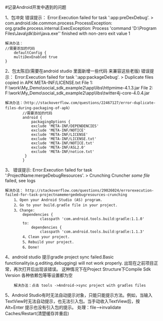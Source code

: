 #记录Android开发中遇到的问题


1、包冲突
     错误提示：
	Error:Execution failed for task ':app:preDexDebug'.
	> com.android.ide.common.process.ProcessException: org.gradle.process.internal.ExecException:
	Process 'command 'D:\Program Files\Java\jdk\bin\java.exe'' finished with non-zero exit value 1
			 
	解决办法：
	//需要添加的代码
		defaultConfig {
	    multiDexEnabled true 
	}
	
2、包太陈旧(需要在android studio 里面新增一些代码  来兼容这些老版)
   错误提示：
	Error:Execution failed for task ':app:packageDebug'.
	> Duplicate files copied in APK META-INF/LICENSE.txt
	File 1: F:\work\My_Demo\social_sdk_example2\app\libs\httpmime-4.1.3.jar
	File 2: F:\work\My_Demo\social_sdk_example2\app\libs\twitter4j-core-4.0.4.jar
		
	解决办法：（http://stackoverflow.com/questions/22467127/error-duplicate-files-during-packaging-of-apk）
			//需要添加的代码
			android {
    			packagingOptions {
		        exclude 'META-INF/DEPENDENCIES'
		        exclude 'META-INF/NOTICE'
		        exclude 'META-INF/LICENSE'
		        exclude 'META-INF/LICENSE.txt'
		        exclude 'META-INF/NOTICE.txt'
		        exclude 'META-INF/ASL2.0'
		        exclude 'META-INF/notice.txt'
   			 }
			}			
3、
   错误提示:
	Error:Execution failed for task ':ProjectName:mergeDebugResources'. 
	> Crunching Cruncher *some file* failed, see logs
		
	解决办法： http://stackoverflow.com/questions/29026024/errorexecution-failed-for-task-projectnamemergedebugresources-crunching
		1、Open your Android Studio (AS) program.
		2、Go to your build.gradle file in your project.
		3、Change:
			dependencies {
				    classpath 'com.android.tools.build:gradle:1.1.0'
			to:
				dependencies {
				    classpath 'com.android.tools.build:gradle:1.1.3'
			4、Clean your project.
			5、Rebuild your project.
			6、Done!
			
4、android studio 提示gradle project sync failed.Basic functionality(e.g.editing,debugging) will not work properly.
		出现在之前项目正常，再次打开后出现该错误。
		这种情况下在Project Structure下Compile Sdk Version  各种依赖包等等设置都为空
		
		解决办法：点击 tools ->Android->sync project with gradles files
		
5、Android Studio有时无法自动提示对象，只能只能提示方法。例如，当输入TextView时无法自动提示，也无法引入包。当手动收入TextView后，按Alt+Enter 提示也没有引入包的提示。
处理：file-->invalidate Caches/Restart(清楚缓存并重启)
